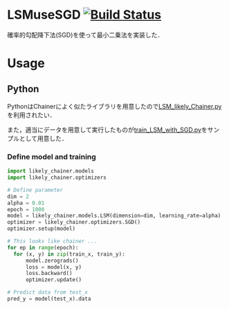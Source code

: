 # LSMuseSGD [![Build Status](https://travis-ci.com/Atsuto0519/LSMuseSGD.svg?branch=master)](https://travis-ci.com/Atsuto0519/LSMuseSGD)

確率的勾配降下法(SGD)を使って最小二乗法を実装した．


# Usage

## Python

PythonはChainerによく似たライブラリを用意したので[LSM_likely_Chainer.py](./Python/LSM_likely_Chainer.py)を利用されたい．

また，適当にデータを用意して実行したものが[train_LSM_with_SGD.py](./Python/train_LSM_with_SGD.py)をサンプルとして用意した．

### Define model and training

```Python
import likely_chainer.models
import likely_chainer.optimizers

# Define parameter
dim = 2
alpha = 0.01
epoch = 1000
model = likely_chainer.models.LSM(dimension=dim, learning_rate=alpha)
optimizer = likely_chainer.optimizers.SGD()
optimizer.setup(model)

# This looks like chainer ...
for ep in range(epoch):
  for (x, y) in zip(train_x, train_y):
      model.zerograds()
      loss = model(x, y)
      loss.backward()
      optimizer.update()

# Predict data from test_x
pred_y = model(test_x).data
```

